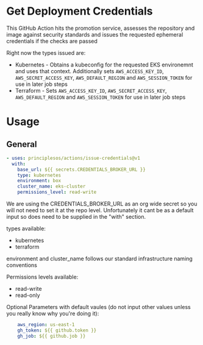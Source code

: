 # Get Deployment Credentials

This GitHub Action hits the promotion service, assesses the repository and image against security standards and issues the requested ephemeral credentials if the checks are passed

Right now the types issued are:
* Kubernetes - Obtains a kubeconfig for the requested EKS environemnt and uses that context. Additionally sets `AWS_ACCESS_KEY_ID`, `AWS_SECRET_ACCESS_KEY`, `AWS_DEFAULT_REGION` and `AWS_SESSION_TOKEN` for use in later job steps
* Terraform - Sets `AWS_ACCESS_KEY_ID`, `AWS_SECRET_ACCESS_KEY`, `AWS_DEFAULT_REGION` and `AWS_SESSION_TOKEN` for use in later job steps

# Usage
## General

```yml
- uses: principlesos/actions/issue-credentials@v1
  with:
    base_url: ${{ secrets.CREDENTIALS_BROKER_URL }}
    type: kubernetes
    environment: box
    cluster_name: eks-cluster
    permissions_level: read-write
```
We are using the CREDENTIALS_BROKER_URL as an org wide secret so you will not need to set it at the repo level.
Unfortunately it cant be as a default input so does need to be supplied in the "with" section.

types available:
* kubernetes
* terraform

environment and cluster_name follows our standard infrastructure naming conventions

Permissions levels available:
* read-write
* read-only

Optional Parameters with default vaules (do not input other values unless you really know why you're doing it):
```yml
    aws_region: us-east-1
    gh_token: ${{ github.token }}
    gh_job: ${{ github.job }}
```